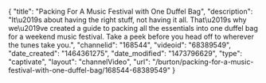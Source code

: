 {
    "title": "Packing For A Music Festival with One Duffel Bag",
    "description": "It\u2019s about having the right stuff, not having it all. That\u2019s why we\u2019ve created a guide to packing all the essentials into one duffel bag for a weekend music festival. Take a peek before you head off to wherever the tunes take you.",
    "channelid": "168544",
    "videoid": "68389549",
    "date_created": "1464361275",
    "date_modified": "1473796629",
    "type": "captivate",
    "layout": "channelVideo",
    "url": "\/burton\/packing-for-a-music-festival-with-one-duffel-bag\/168544-68389549"
}